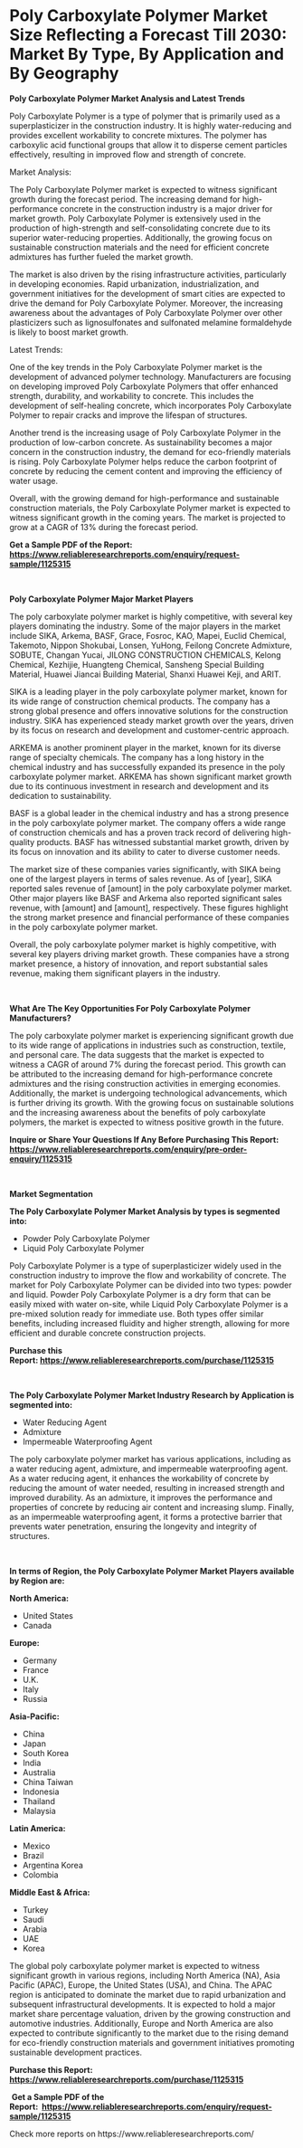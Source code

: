 <p><h1>Poly Carboxylate Polymer Market Size Reflecting a Forecast Till 2030: Market By Type, By Application and By Geography</h1></p><p><strong>Poly Carboxylate Polymer Market Analysis and Latest Trends</strong></p>
<p><p>Poly Carboxylate Polymer is a type of polymer that is primarily used as a superplasticizer in the construction industry. It is highly water-reducing and provides excellent workability to concrete mixtures. The polymer has carboxylic acid functional groups that allow it to disperse cement particles effectively, resulting in improved flow and strength of concrete.</p><p>Market Analysis:</p><p>The Poly Carboxylate Polymer market is expected to witness significant growth during the forecast period. The increasing demand for high-performance concrete in the construction industry is a major driver for market growth. Poly Carboxylate Polymer is extensively used in the production of high-strength and self-consolidating concrete due to its superior water-reducing properties. Additionally, the growing focus on sustainable construction materials and the need for efficient concrete admixtures has further fueled the market growth.</p><p>The market is also driven by the rising infrastructure activities, particularly in developing economies. Rapid urbanization, industrialization, and government initiatives for the development of smart cities are expected to drive the demand for Poly Carboxylate Polymer. Moreover, the increasing awareness about the advantages of Poly Carboxylate Polymer over other plasticizers such as lignosulfonates and sulfonated melamine formaldehyde is likely to boost market growth.</p><p>Latest Trends:</p><p>One of the key trends in the Poly Carboxylate Polymer market is the development of advanced polymer technology. Manufacturers are focusing on developing improved Poly Carboxylate Polymers that offer enhanced strength, durability, and workability to concrete. This includes the development of self-healing concrete, which incorporates Poly Carboxylate Polymer to repair cracks and improve the lifespan of structures.</p><p>Another trend is the increasing usage of Poly Carboxylate Polymer in the production of low-carbon concrete. As sustainability becomes a major concern in the construction industry, the demand for eco-friendly materials is rising. Poly Carboxylate Polymer helps reduce the carbon footprint of concrete by reducing the cement content and improving the efficiency of water usage.</p><p>Overall, with the growing demand for high-performance and sustainable construction materials, the Poly Carboxylate Polymer market is expected to witness significant growth in the coming years. The market is projected to grow at a CAGR of 13% during the forecast period.</p></p>
<p><strong>Get a Sample PDF of the Report:&nbsp; <a href="https://www.reliableresearchreports.com/enquiry/request-sample/1125315">https://www.reliableresearchreports.com/enquiry/request-sample/1125315</a></strong></p>
<p>&nbsp;</p>
<p><strong>Poly Carboxylate Polymer Major Market Players</strong></p>
<p><p>The poly carboxylate polymer market is highly competitive, with several key players dominating the industry. Some of the major players in the market include SIKA, Arkema, BASF, Grace, Fosroc, KAO, Mapei, Euclid Chemical, Takemoto, Nippon Shokubai, Lonsen, YuHong, Feilong Concrete Admixture, SOBUTE, Changan Yucai, JILONG CONSTRUCTION CHEMICALS, Kelong Chemical, Kezhijie, Huangteng Chemical, Sansheng Special Building Material, Huawei Jiancai Building Material, Shanxi Huawei Keji, and ARIT.</p><p>SIKA is a leading player in the poly carboxylate polymer market, known for its wide range of construction chemical products. The company has a strong global presence and offers innovative solutions for the construction industry. SIKA has experienced steady market growth over the years, driven by its focus on research and development and customer-centric approach.</p><p>ARKEMA is another prominent player in the market, known for its diverse range of specialty chemicals. The company has a long history in the chemical industry and has successfully expanded its presence in the poly carboxylate polymer market. ARKEMA has shown significant market growth due to its continuous investment in research and development and its dedication to sustainability.</p><p>BASF is a global leader in the chemical industry and has a strong presence in the poly carboxylate polymer market. The company offers a wide range of construction chemicals and has a proven track record of delivering high-quality products. BASF has witnessed substantial market growth, driven by its focus on innovation and its ability to cater to diverse customer needs.</p><p>The market size of these companies varies significantly, with SIKA being one of the largest players in terms of sales revenue. As of [year], SIKA reported sales revenue of [amount] in the poly carboxylate polymer market. Other major players like BASF and Arkema also reported significant sales revenue, with [amount] and [amount], respectively. These figures highlight the strong market presence and financial performance of these companies in the poly carboxylate polymer market.</p><p>Overall, the poly carboxylate polymer market is highly competitive, with several key players driving market growth. These companies have a strong market presence, a history of innovation, and report substantial sales revenue, making them significant players in the industry.</p></p>
<p>&nbsp;</p>
<p><strong>What Are The Key Opportunities For Poly Carboxylate Polymer Manufacturers?</strong></p>
<p><p>The poly carboxylate polymer market is experiencing significant growth due to its wide range of applications in industries such as construction, textile, and personal care. The data suggests that the market is expected to witness a CAGR of around 7% during the forecast period. This growth can be attributed to the increasing demand for high-performance concrete admixtures and the rising construction activities in emerging economies. Additionally, the market is undergoing technological advancements, which is further driving its growth. With the growing focus on sustainable solutions and the increasing awareness about the benefits of poly carboxylate polymers, the market is expected to witness positive growth in the future.</p></p>
<p><strong>Inquire or Share Your Questions If Any Before Purchasing This Report: <a href="https://www.reliableresearchreports.com/enquiry/pre-order-enquiry/1125315">https://www.reliableresearchreports.com/enquiry/pre-order-enquiry/1125315</a></strong></p>
<p>&nbsp;</p>
<p><strong>Market Segmentation</strong></p>
<p><strong>The Poly Carboxylate Polymer Market Analysis by types is segmented into:</strong></p>
<p><ul><li>Powder Poly Carboxylate Polymer</li><li>Liquid Poly Carboxylate Polymer</li></ul></p>
<p><p>Poly Carboxylate Polymer is a type of superplasticizer widely used in the construction industry to improve the flow and workability of concrete. The market for Poly Carboxylate Polymer can be divided into two types: powder and liquid. Powder Poly Carboxylate Polymer is a dry form that can be easily mixed with water on-site, while Liquid Poly Carboxylate Polymer is a pre-mixed solution ready for immediate use. Both types offer similar benefits, including increased fluidity and higher strength, allowing for more efficient and durable concrete construction projects.</p></p>
<p><strong>Purchase this Report:&nbsp;<a href="https://www.reliableresearchreports.com/purchase/1125315">https://www.reliableresearchreports.com/purchase/1125315</a></strong></p>
<p>&nbsp;</p>
<p><strong>The Poly Carboxylate Polymer Market Industry Research by Application is segmented into:</strong></p>
<p><ul><li>Water Reducing Agent</li><li>Admixture</li><li>Impermeable Waterproofing Agent</li></ul></p>
<p><p>The poly carboxylate polymer market has various applications, including as a water reducing agent, admixture, and impermeable waterproofing agent. As a water reducing agent, it enhances the workability of concrete by reducing the amount of water needed, resulting in increased strength and improved durability. As an admixture, it improves the performance and properties of concrete by reducing air content and increasing slump. Finally, as an impermeable waterproofing agent, it forms a protective barrier that prevents water penetration, ensuring the longevity and integrity of structures.</p></p>
<p>&nbsp;</p>
<p><strong>In terms of Region, the Poly Carboxylate Polymer Market Players available by Region are:</strong></p>
<p>
    <p> <strong> North America: </strong>
        <ul>
            <li>United States</li>
            <li>Canada</li>
        </ul>
        </p> 
    <p> <strong> Europe: </strong>
        <ul>
            <li>Germany</li>
            <li>France</li>
            <li>U.K.</li>
            <li>Italy</li>
            <li>Russia</li>
        </ul>
        </p> 
    <p> <strong> Asia-Pacific: </strong>
        <ul>
            <li>China</li>
            <li>Japan</li>
            <li>South Korea</li>
            <li>India</li>
            <li>Australia</li>
            <li>China Taiwan</li>
            <li>Indonesia</li>
            <li>Thailand</li>
            <li>Malaysia</li>
        </ul>
        </p> 
    <p> <strong> Latin America: </strong>
        <ul>
            <li>Mexico</li>
            <li>Brazil</li>
            <li>Argentina Korea</li>
            <li>Colombia</li>
        </ul>
        </p> 
    <p> <strong> Middle East & Africa: </strong>
        <ul>
            <li>Turkey</li>
            <li>Saudi</li>
            <li>Arabia</li>
            <li>UAE</li>
            <li>Korea</li>
        </ul>
    </p>
    </p>
<p><p>The global poly carboxylate polymer market is expected to witness significant growth in various regions, including North America (NA), Asia Pacific (APAC), Europe, the United States (USA), and China. The APAC region is anticipated to dominate the market due to rapid urbanization and subsequent infrastructural developments. It is expected to hold a major market share percentage valuation, driven by the growing construction and automotive industries. Additionally, Europe and North America are also expected to contribute significantly to the market due to the rising demand for eco-friendly construction materials and government initiatives promoting sustainable development practices.</p></p>
<p><strong>Purchase this Report: <a href="https://www.reliableresearchreports.com/purchase/1125315">https://www.reliableresearchreports.com/purchase/1125315</a></strong></p>
<p>&nbsp;<strong>Get a Sample PDF of the Report:&nbsp;&nbsp;<a href="https://www.reliableresearchreports.com/enquiry/request-sample/1125315">https://www.reliableresearchreports.com/enquiry/request-sample/1125315</a></strong></p>
<p><strong></strong></p>
<p>Check more reports on https://www.reliableresearchreports.com/</p>